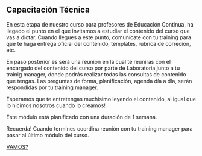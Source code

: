 
## Capacitación Técnica

En esta etapa de nuestro curso para profesores de Educación Continua, ha llegado el punto en el que invitamos a estudiar el contenido del curso que vas a dictar.
Cuando llegues a este punto, comunícate con tu training para que te haga entrega oficial del contenido, templates, rubrica de correción, etc.

En paso posterior es será una reunión en la cual te reunirás con el encargado del contenido del curso por parte de Laboratoria junto a tu trainig manager, donde podrás realizar todas las consultas de contenido que tengas.
Las preguntas de forma, planificación, agenda día a día, serán respondidas por tu training manager.

Esperamos que te entretengas muchisimo leyendo el contenido, al igual que lo hicimos nosotros cuando lo creamos!

Este módulo está planificado con una duración de 1 semana.

Recuerda! Cuando termines coordina reunión con tu training manager para pasar al último módulo del curso.


[VAMOS?](../06-reuniontm/listareunion.md)
